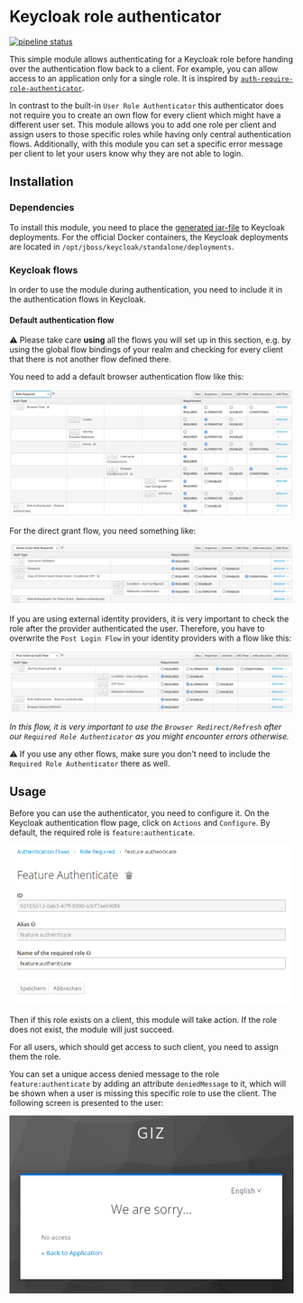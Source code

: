 # Keycloak role authenticator

[![pipeline status](https://rechenknecht.net/giz/keycloak/role-authenticator/badges/master/pipeline.svg)](https://rechenknecht.net/giz/keycloak/role-authenticator/-/commits/master)

This simple module allows authenticating for a Keycloak role before handing over the authentication flow back to a client. For example, you can allow access to an application only for a single role. 
It is inspired by [`auth-require-role-authenticator`](https://github.com/thomasdarimont/keycloak-extension-playground/tree/master/auth-require-role-extension).

In contrast to the built-in `User Role Authenticator` this authenticator does not require you to create an own flow for every client which might have a different user set. This module allows you to add one role per client and assign users to those specific roles while having only central authentication flows. Additionally, with this module you can set a specific error message per client to let your users know why they are not able to login.

## Installation

### Dependencies

To install this module, you need to place the [generated jar-file](https://rechenknecht.net/giz/keycloak/role-authenticator/-/jobs/artifacts/master/download?job=build-jar) to Keycloak deployments. For the official Docker containers, the Keycloak deployments are located in `/opt/jboss/keycloak/standalone/deployments`.

### Keycloak flows

In order to use the module during authentication, you need to include it in the authentication flows in Keycloak.

#### Default authentication flow

⚠ Please take care **using** all the flows you will set up in this section, e.g. by using the global flow bindings of your realm and checking for every client that there is not another flow defined there.

You need to add a default browser authentication flow like this:

![Default authentication flow, modified for the role-authenticator](docs/browser-auth-flow.png)

For the direct grant flow, you need something like:

![Direct grant flow](docs/direct-grant-flow.png)

If you are using external identity providers, it is very important to check the role after the provider authenticated the user. Therefore, you have to overwrite the `Post Login Flow` in your identity providers with a flow like this:

![Post login flow, needed for external Idp providers](docs/post-login-flow.png)

*In this flow, it is very important to use the `Browser Redirect/Refresh` after our `Required Role Authenticator` as you might encounter errors otherwise.*

⚠ If you use any other flows, make sure you don't need to include the `Required Role Authenticator` there as well.

## Usage

Before you can use the authenticator, you need to configure it. On the Keycloak authentication flow page, click on `Actions` and `Configure`. By default, the required role is `feature:authenticate`.

![role required configuration](docs/configuration.png)

Then if this role exists on a client, this module will take action. If the role does not exist, the module will just succeed.

For all users, which should get access to such client, you need to assign them the role.

You can set a unique access denied message to the role `feature:authenticate` by adding an attribute `deniedMessage` to it, which will be shown when a user is missing this specific role to use the client. The following screen is presented to the user:

![failed authentication](docs/failed-login.png)
